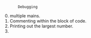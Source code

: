            Debugging
0. multiple mains.
1. Commenting within the block of code.
2. Printing out the largest number.
3.   
